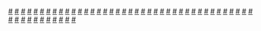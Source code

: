 <a href="https://houhuayuan.vip/%e8%ae%a4%e7%9f%a5%e4%ba%a4%e6%8d%a2%e7%9a%84%e6%b7%ab%e9%9d%a1-%e7%bb%88%e7%ab%a0">#</a>   <a href="https://houhuayuan.vip/%e5%81%87%e6%89%ae%e5%b0%91%e5%a5%b3%e4%b9%8b%e5%90%8e-%e7%ac%ac%e4%b9%9d%e7%ab%a0">#</a>   <a href="https://houhuayuan.vip/%e5%81%87%e6%89%ae%e5%b0%91%e5%a5%b3%e4%b9%8b%e5%90%8e-%e7%ac%ac%e5%85%ab%e7%ab%a0">#</a>   <a href="https://houhuayuan.vip/%e5%81%87%e6%89%ae%e5%b0%91%e5%a5%b3%e4%b9%8b%e5%90%8e-%e7%ac%ac%e4%b8%83%e7%ab%a0">#</a>   <a href="https://houhuayuan.vip/%e5%81%87%e6%89%ae%e5%b0%91%e5%a5%b3%e4%b9%8b%e5%90%8e-%e7%ac%ac%e5%85%ad%e7%ab%a0">#</a>   <a href="https://houhuayuan.vip/%e8%bd%ac%e7%94%9f%e6%88%90%e4%b8%ba%e5%a5%b3%e4%bb%86%e5%90%8e%e7%9a%84%e5%bc%82%e4%b8%96%e7%95%8c%e7%94%9f%e6%b4%bb-%e7%ac%ac%e4%b8%89%e5%8d%81%e4%b8%80%e7%ab%a0">#</a>   <a href="https://houhuayuan.vip/%e8%bd%ac%e7%94%9f%e6%88%90%e4%b8%ba%e5%a5%b3%e4%bb%86%e5%90%8e%e7%9a%84%e5%bc%82%e4%b8%96%e7%95%8c%e7%94%9f%e6%b4%bb-%e7%ac%ac%e4%b8%89%e5%8d%81%e7%ab%a0">#</a>   <a href="https://houhuayuan.vip/%e8%bd%ac%e7%94%9f%e6%88%90%e4%b8%ba%e5%a5%b3%e4%bb%86%e5%90%8e%e7%9a%84%e5%bc%82%e4%b8%96%e7%95%8c%e7%9a%84%e7%94%9f%e6%b4%bb-%e7%ac%ac%e4%ba%8c%e5%8d%81%e4%b9%9d%e7%ab%a0">#</a>   <a href="https://houhuayuan.vip/%e5%ad%95%e5%a0%95%e7%9a%84%e9%ad%94%e5%a5%b3-%e7%ac%ac%e4%ba%8c%e7%ab%a0">#</a>   <a href="https://houhuayuan.vip/%e5%85%b3%e4%ba%8e%e6%88%91%e8%a2%ab%e8%80%81%e6%9d%bf%e7%86%8a%e5%ad%a9%e5%ad%90%e8%b0%83%e6%95%99%e6%88%90%e4%bc%aa%e5%a8%98%e5%a5%b3%e5%8f%8b%e7%9a%84%e4%ba%8b-%e7%ac%ac%e4%b8%80%e7%ab%a0">#</a>   <a href="https://houhuayuan.vip/%e5%a6%a4%e5%a6%a4%e7%9a%84%e6%95%85%e4%ba%8b">#</a>   <a href="https://houhuayuan.vip/%e5%81%87%e6%89%ae%e5%b0%91%e5%a5%b3%e4%b9%8b%e5%90%8e-%e7%ac%ac%e4%ba%94%e7%ab%a0">#</a>   <a href="https://houhuayuan.vip/%e5%81%87%e6%89%ae%e5%b0%91%e5%a5%b3%e4%b9%8b%e5%90%8e-%e7%ac%ac%e5%9b%9b%e7%ab%a0">#</a>   <a href="https://houhuayuan.vip/%e5%81%87%e6%89%ae%e5%b0%91%e5%a5%b3%e4%b9%8b%e5%90%8e-%e7%ac%ac%e4%b8%89%e7%ab%a0">#</a>   <a href="https://houhuayuan.vip/%e5%81%87%e6%89%ae%e5%b0%91%e5%a5%b3%e4%b9%8b%e5%90%8e-%e7%ac%ac%e4%ba%8c%e7%ab%a0">#</a>   <a href="https://houhuayuan.vip/%e5%81%87%e6%89%ae%e5%b0%91%e5%a5%b3%e4%b9%8b%e5%90%8e-%e7%ac%ac%e4%b8%80%e7%ab%a0">#</a>   <a href="https://houhuayuan.vip/%e5%86%a5%e5%a4%ab-%e7%ac%ac%e4%b8%80%e8%87%b3%e4%b8%89%e7%ab%a0">#</a>   <a href="https://houhuayuan.vip/%e7%a9%bf%e8%b6%8a%e6%88%90%e8%b5%9b%e9%a9%ac%e5%a8%98%e7%9a%84%e6%88%91%e4%b8%80%e5%ae%9a%e6%98%af%e6%9c%89%e4%bb%80%e4%b9%88%e5%a4%a7%e7%97%85">#</a>   <a href="https://houhuayuan.vip/%e9%a9%ac%e5%ba%93%e6%96%af%e5%8d%9a%e7%bd%97%e9%87%91%e6%b8%b8%e8%ae%b0">#</a>   <a href="https://houhuayuan.vip/%e6%a3%b1%e9%95%9c%e5%ae%9d%e7%9f%b3-%e7%ac%ac%e4%b8%80%e7%ab%a0">#</a>   <a href="https://houhuayuan.vip/%e5%85%ac%e4%b8%bb%e5%87%ba%e5%ab%81%e8%ae%b0-%e7%ac%ac%e4%b8%80%e7%ab%a0">#</a>   <a href="https://houhuayuan.vip/%e7%b2%be%e8%99%ab%e4%b8%8a%e8%ba%ab">#</a>   <a href="https://houhuayuan.vip/%e7%a9%bf%e8%b6%8a%e5%88%b0%e6%b7%ab%e9%ad%94%e7%95%8c%e7%9a%84%e6%88%91%e8%a6%81%e6%80%8e%e4%b9%88%e9%80%83%e5%87%ba%e5%8e%bb-%e7%ac%ac%e5%8d%81%e4%ba%94%e7%ab%a0">#</a>   <a href="https://houhuayuan.vip/%e8%ae%a4%e7%9f%a5%e4%ba%a4%e6%8d%a2%e7%9a%84%e6%b7%ab%e9%9d%a1-%e7%ac%ac%e4%ba%94%e7%ab%a0">#</a>   <a href="https://houhuayuan.vip/%e7%8e%8b%e5%b0%8f%e8%8f%b2%e7%9a%84%e4%b9%b3%e8%83%b6%e7%9b%91%e7%8b%b1-%e7%ac%ac%e5%8d%81%e4%ba%94%e7%ab%a0-2">#</a>   <a href="https://houhuayuan.vip/%e8%a2%ab%e7%b4%a7%e7%bc%9a%e7%9a%84%e7%bb%9d%e6%9c%9b%e7%be%8e%e5%b0%91%e5%a5%b3">#</a>   <a href="https://houhuayuan.vip/%e8%ae%a4%e7%9f%a5%e4%ba%a4%e6%8d%a2%e7%9a%84%e6%b7%ab%e9%9d%a1-%e7%ac%ac%e5%9b%9b%e7%ab%a0">#</a>   <a href="https://houhuayuan.vip/%e7%a9%bf%e8%b6%8a%e5%88%b0%e6%b7%ab%e9%ad%94%e7%95%8c%e7%9a%84%e6%88%91%e8%a6%81%e6%80%8e%e4%b9%88%e9%80%83%e5%87%ba%e5%8e%bb-%e7%ac%ac%e5%8d%81%e5%9b%9b%e7%ab%a0">#</a>   <a href="https://houhuayuan.vip/%e7%8e%8b%e5%b0%8f%e8%8f%b2%e7%9a%84%e4%b9%b3%e8%83%b6%e7%9b%91%e7%8b%b1-%e7%ac%ac%e5%8d%81%e5%9b%9b%e7%ab%a0">#</a>   <a href="https://houhuayuan.vip/%e4%bf%9d%e6%8a%a4%e4%bc%9e%e9%9b%86%e5%9b%a2%e7%89%b9%e5%88%ab%e6%8a%80%e6%9c%af%e5%a7%94%e5%91%98%e4%bc%9a%e6%96%87%e4%bb%b6">#</a>   <a href="https://houhuayuan.vip/%e8%ae%a4%e7%9f%a5%e4%ba%a4%e6%8d%a2%e7%9a%84%e6%b7%ab%e9%9d%a1-%e7%ac%ac%e4%b8%89%e7%ab%a0">#</a>   <a href="https://houhuayuan.vip/%e4%bb%99%e5%b0%8a%e5%a4%ba%e4%bd%93%e9%87%8d%e7%94%9f-%e7%ac%ac%e4%b8%80%e7%ab%a0">#</a>   <a href="https://houhuayuan.vip/%e5%bc%82%e4%b8%96%e7%95%8c%e5%85%a5%e4%be%b5%e5%be%97%e5%88%b0%e7%b3%bb%e7%bb%9f%e7%9a%84%e6%88%91%e6%80%8e%e4%b9%88%e5%8a%9e-%e5%ba%8f">#</a>   <a href="https://houhuayuan.vip/%e7%a9%bf%e8%b6%8a%e5%88%b0%e6%b7%ab%e9%ad%94%e7%95%8c%e7%9a%84%e6%88%91%e8%a6%81%e6%80%8e%e4%b9%88%e9%80%83%e5%87%ba%e5%8e%bb-%e7%ac%ac%e5%8d%81%e4%b8%89%e7%ab%a0">#</a>   <a href="https://houhuayuan.vip/%e4%b8%9d%e8%a2%9c%e5%b0%8f%e6%81%b6%e9%ad%94%e7%9a%84%e8%87%aa%e7%99%bd-%e7%ac%ac%e4%ba%8c%e7%ab%a0">#</a>   <a href="https://houhuayuan.vip/%e7%8e%8b%e5%b0%8f%e8%8f%b2%e7%9a%84%e4%b9%b3%e8%83%b6%e7%9b%91%e7%8b%b1-%e7%ac%ac%e5%8d%81%e4%b8%89%e7%ab%a0">#</a>   <a href="https://houhuayuan.vip/%e7%8e%84%e5%8d%8e%e5%bf%83%e6%b3%95-%e7%ac%ac%e5%8d%81%e8%87%b3%e5%8d%81%e4%ba%8c%e7%ab%a0">#</a>   <a href="https://houhuayuan.vip/%e7%a9%bf%e8%b6%8a%e5%88%b0%e6%b7%ab%e9%ad%94%e7%95%8c%e7%9a%84%e6%88%91%e8%a6%81%e6%80%8e%e4%b9%88%e9%80%83%e5%87%ba%e5%8e%bb-%e7%ac%ac%e5%8d%81%e4%ba%8c%e7%ab%a0">#</a>   <a href="https://houhuayuan.vip/%e4%b8%9d%e8%a2%9c%e5%b0%8f%e6%81%b6%e9%ad%94%e7%9a%84%e8%87%aa%e7%99%bd-%e7%ac%ac%e4%b8%80%e7%ab%a0">#</a>   <a href="https://houhuayuan.vip/%e8%bd%ac%e7%94%9f%e6%88%90%e4%b8%ba%e9%9b%b7%e7%94%b5%e5%b0%86%e5%86%9b%ef%bc%8c%e7%84%b6%e5%90%8e%e5%a4%a9%e4%b8%8b%e6%97%a0%e6%95%8c%e6%89%8d%e6%80%aa%e5%95%8a">#</a>   <a href="https://houhuayuan.vip/%e7%b2%be%e7%81%b5%e7%ba%aa%e5%85%83-%e7%ac%ac%e4%ba%8c%e7%ab%a0">#</a>   <a href="https://houhuayuan.vip/%e7%b2%be%e7%81%b5%e7%ba%aa%e5%85%83-%e7%ac%ac%e4%b8%80%e7%ab%a0">#</a>   <a href="https://houhuayuan.vip/%e4%ba%ba%e4%bd%93%e6%a8%a1%e5%9d%97%e5%8c%96%e6%94%b9%e9%80%a0-%e7%ac%ac%e4%b8%80%e7%ab%a0">#</a>   <a href="https://houhuayuan.vip/%e5%8f%98%e7%b3%bb%e5%88%97-%e7%ac%ac%e4%ba%8c%e7%ab%a0">#</a>   <a href="https://houhuayuan.vip/%e5%8e%9f%e7%a5%9e%ef%bc%9a%e7%90%b4%e4%b8%8e%e4%b8%bd%e8%8e%8e%e7%9a%84%e7%9a%ae%e7%89%a9%e5%a5%8f%e9%b8%a3%e6%9b%b2-%e7%ac%ac%e5%85%ad%e7%ab%a0">#</a>   <a href="https://houhuayuan.vip/%e6%88%91%e6%98%af%e7%bd%91%e7%ba%a2%e5%8f%98%e6%80%a7%e7%be%8e%e5%b0%91%e5%a5%b3-%e7%ac%ac%e4%b8%80%e8%87%b3%e4%b8%89%e7%ab%a0">#</a>   <a href="https://houhuayuan.vip/%e5%9c%a3%e4%b8%bd%e5%ae%89%e4%bc%aa%e5%a8%98%e5%ad%a6%e9%99%a2%e7%a4%be%e4%bc%9a%e7%af%87-%e7%ac%ac%e4%b8%80%e7%ab%a0">#</a>   <a href="https://houhuayuan.vip/%e7%a9%bf%e8%b6%8a%e5%88%b0%e6%b7%ab%e9%ad%94%e7%95%8c%e7%9a%84%e6%88%91%e8%a6%81%e6%80%8e%e4%b9%88%e9%80%83%e5%87%ba%e5%8e%bb-%e7%ac%ac%e5%8d%81%e4%b8%80%e7%ab%a0">#</a>   <a href="https://houhuayuan.vip/%e7%8e%84%e5%8d%8e%e5%bf%83%e6%b3%95-%e7%ac%ac%e4%b8%83%e8%87%b3%e4%b9%9d%e7%ab%a0">#</a>   <a href="https://houhuayuan.vip/%e5%8f%98%e7%b3%bb%e5%88%97-%e7%ac%ac%e4%b8%80%e7%ab%a0">#</a>   